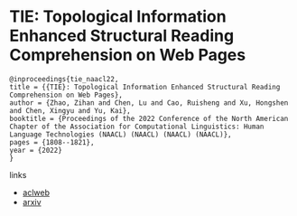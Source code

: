 # TIE: Topological Information Enhanced Structural Reading Comprehension on Web Pages

```
@inproceedings{tie_naacl22,
title = {{TIE}: Topological Information Enhanced Structural Reading Comprehension on Web Pages},
author = {Zhao, Zihan and Chen, Lu and Cao, Ruisheng and Xu, Hongshen and Chen, Xingyu and Yu, Kai},
booktitle = {Proceedings of the 2022 Conference of the North American Chapter of the Association for Computational Linguistics: Human Language Technologies (NAACL) (NAACL) (NAACL) (NAACL)},
pages = {1808--1821},
year = {2022}
}
```

links
- [aclweb](https://www.aclweb.org/anthology/2022.naacl-main.132/)
- [arxiv](https://arxiv.org/abs/2205.06435)
